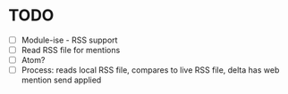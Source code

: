 # TODO

- [ ] Module-ise - RSS support
- [ ] Read RSS file for mentions
- [ ] Atom?
- [ ] Process: reads local RSS file, compares to live RSS file, delta has web mention send applied
